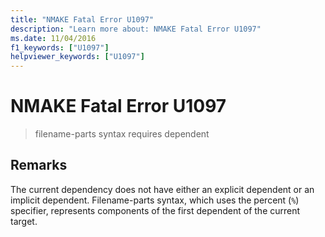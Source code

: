 ```yaml
---
title: "NMAKE Fatal Error U1097"
description: "Learn more about: NMAKE Fatal Error U1097"
ms.date: 11/04/2016
f1_keywords: ["U1097"]
helpviewer_keywords: ["U1097"]
---
```

# NMAKE Fatal Error U1097

> filename-parts syntax requires dependent

## Remarks

The current dependency does not have either an explicit dependent or an implicit dependent. Filename-parts syntax, which uses the percent (`%`) specifier, represents components of the first dependent of the current target.

